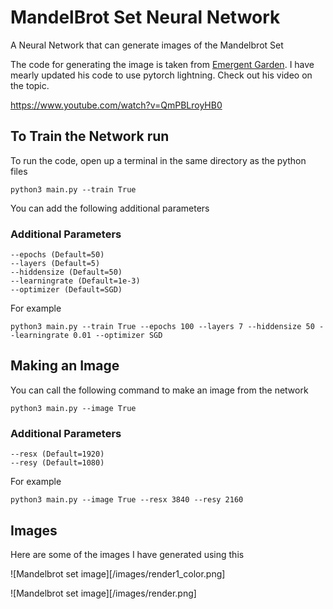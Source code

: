 # MandelBrot Set Neural Network
A Neural Network that can generate images of the Mandelbrot Set

The code for generating the image is taken from [Emergent Garden](https://github.com/MaxRobinsonTheGreat). I have mearly updated his code to use pytorch lightning. Check out his video on the topic.

https://www.youtube.com/watch?v=QmPBLroyHB0


## To Train the Network run

To run the code, open up a terminal in the same directory as the python files

```
python3 main.py --train True 
```
You can add the following additional parameters

### Additional Parameters
```
--epochs (Default=50)
--layers (Default=5)
--hiddensize (Default=50)
--learningrate (Default=1e-3)
--optimizer (Default=SGD)
```

For example
```
python3 main.py --train True --epochs 100 --layers 7 --hiddensize 50 --learningrate 0.01 --optimizer SGD
```

## Making an Image

You can call the following command to make an image from the network

```
python3 main.py --image True
```
### Additional Parameters
```
--resx (Default=1920)
--resy (Default=1080)
```

For example
```
python3 main.py --image True --resx 3840 --resy 2160
```

## Images

Here are some of the images I have generated using this

![Mandelbrot set image][/images/render1_color.png]

![Mandelbrot set image][/images/render.png]
